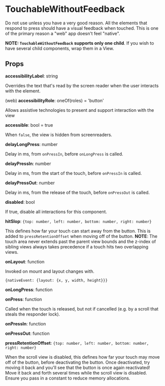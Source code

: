 # TouchableWithoutFeedback

Do not use unless you have a very good reason. All the elements that respond to
press should have a visual feedback when touched. This is one of the primary
reason a "web" app doesn't feel "native".

**NOTE: `TouchableWithoutFeedback` supports only one child**. If you wish to have
several child components, wrap them in a View.

## Props

**accessibilityLabel**: string

Overrides the text that's read by the screen reader when the user interacts
with the element.

(web) **accessibilityRole**: oneOf(roles) = 'button'

Allows assistive technologies to present and support interaction with the view

**accessible**: bool = true

When `false`, the view is hidden from screenreaders.

**delayLongPress**: number

Delay in ms, from `onPressIn`, before `onLongPress` is called.

**delayPressIn**: number

Delay in ms, from the start of the touch, before `onPressIn` is called.

**delayPressOut**: number

Delay in ms, from the release of the touch, before `onPressOut` is called.

**disabled**: bool

If true, disable all interactions for this component.

**hitSlop**: `{top: number, left: number, bottom: number, right: number}`

This defines how far your touch can start away from the button. This is added
to `pressRetentionOffset` when moving off of the button. **NOTE**: The touch
area never extends past the parent view bounds and the z-index of sibling views
always takes precedence if a touch hits two overlapping views.

**onLayout**: function

Invoked on mount and layout changes with.

`{nativeEvent: {layout: {x, y, width, height}}}`

**onLongPress**: function

**onPress**: function

Called when the touch is released, but not if cancelled (e.g. by a scroll that steals the responder lock).

**onPressIn**: function

**onPressOut**: function

**pressRetentionOffset**: `{top: number, left: number, bottom: number, right: number}`

When the scroll view is disabled, this defines how far your touch may move off
of the button, before deactivating the button. Once deactivated, try moving it
back and you'll see that the button is once again reactivated! Move it back and
forth several times while the scroll view is disabled. Ensure you pass in a
constant to reduce memory allocations.
